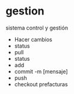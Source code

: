 # gestion
sistema control y gestión
- Hacer cambios
- status
- pull
- status
- add
- commit -m [mensaje]
- push
- checkout prefacturas
